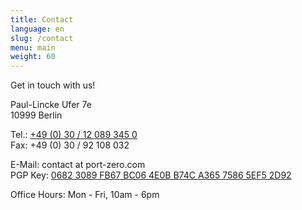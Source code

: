```yaml
---
title: Contact
language: en
slug: /contact
menu: main
weight: 60
---
```


<p class="lead">
  Get in touch with us!
</p>

Paul-Lincke Ufer 7e\
10999 Berlin

Tel.: [+49 (0) 30 / 12 089 345 0](tel:004930120893450)\
Fax: +49 (0) 30 / 92 108 032

E-Mail: contact at port-zero.com\
PGP Key: [0682 3089 FB67 BC06 4E0B B74C A365 7586 5EF5 2D92](/pubkey.asc)

Office Hours: Mon - Fri, 10am - 6pm
